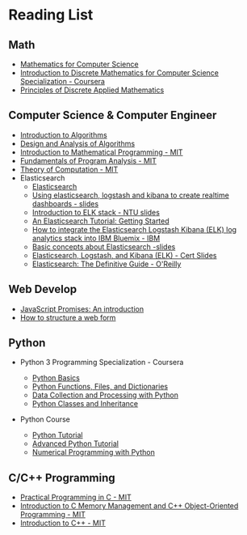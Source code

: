 # Reading List


## Math

+ [Mathematics for Computer Science](https://tinyurl.com/mtcdtkz)
+ [Introduction to Discrete Mathematics for Computer Science Specialization - Coursera](https://www.coursera.org/specializations/discrete-mathematics)
+ [Principles of Discrete Applied Mathematics](https://tinyurl.com/y5m5fblp)


## Computer Science & Computer Engineer

+ [Introduction to Algorithms](https://tinyurl.com/j5bc9md)
+ [Design and Analysis of Algorithms](https://tinyurl.com/hoq3768)
+ [Introduction to Mathematical Programming - MIT](https://tinyurl.com/y5kyx76y)
+ [Fundamentals of Program Analysis - MIT](https://tinyurl.com/y632qdmx)
+ [Theory of Computation - MIT](https://tinyurl.com/y64s55ox)
+ Elasticsearch
  + [Elasticsearch](https://en.wikipedia.org/wiki/Elasticsearch)
  + [Using elasticsearch, logstash and kibana to create realtime dashboards - slides](https://tinyurl.com/yajg7zs6)
  + [Introduction to ELK stack - NTU slides](http://www.tp1rc.edu.tw/tpnet2016/training/10513.pdf)
  + [An Elasticsearch Tutorial: Getting Started](https://logz.io/blog/elasticsearch-tutorial/)
  + [How to integrate the Elasticsearch Logstash Kibana (ELK) log analytics stack into IBM Bluemix - IBM](https://tinyurl.com/ya3u2qje)
  + [Basic concepts about Elasticsearch -slides](https://tinyurl.com/yatolh2y)
  + [Elasticsearch, Logstash, and Kibana (ELK) - Cert Slides](https://tinyurl.com/yddrhyyx)
  + [Elasticsearch: The Definitive Guide - O'Reilly](https://tinyurl.com/y9wdhhgw)


## Web Develop

+ [JavaScript Promises: An introduction](https://web.dev/promises/#promise-api-reference)
+ [How to structure a web form](https://developer.mozilla.org/en-US/docs/Learn/Forms/How_to_structure_a_web_form)


## Python

+ Python 3 Programming Specialization - Coursera
  + [Python Basics](https://www.coursera.org/learn/python-basics?specialization=python-3-programming)
  + [Python Functions, Files, and Dictionaries](https://www.coursera.org/learn/python-functions-files-dictionaries?specialization=python-3-programming)
  + [Data Collection and Processing with Python](https://www.coursera.org/learn/data-collection-processing-python?specialization=python-3-programming)
  + [Python Classes and Inheritance](https://www.coursera.org/learn/python-classes-inheritance?specialization=python-3-programming)

+ Python Course
  + [Python Tutorial](https://www.python-course.eu/python3_course.php)
  + [Advanced Python Tutorial](https://www.python-course.eu/advanced_python.php)
  + [Numerical Programming with Python](https://www.python-course.eu/numerical_programming_with_python.php)


## C/C++ Programming

+ [Practical Programming in C - MIT](https://tinyurl.com/yyjb2aef)
+ [Introduction to C Memory Management and C++ Object-Oriented Programming - MIT](https://tinyurl.com/y4bn4t7q)
+ [Introduction to C++ - MIT](https://tinyurl.com/yakxhn54)



